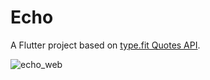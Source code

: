 # Echo

A Flutter project based on [type.fit Quotes API](https://type.fit/api/quotes).


![echo_web](https://i.ibb.co/gzFwYbd/echo-web.png)
